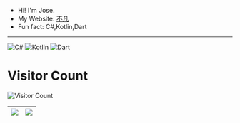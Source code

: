 - Hi! I'm Jose.
- My Website: [不凡](https://www.sondy.top/)
- Fun fact: C#,Kotlin,Dart

---

![C#](https://img.shields.io/badge/C%23-%239400D3) ![Kotlin](https://img.shields.io/badge/Kotlin-%23DCD0FF) ![Dart](https://img.shields.io/badge/Dart-%236495ED)


# Visitor Count
![Visitor Count](https://profile-counter.glitch.me/wleelw/count.svg)

|   <img src="https://github-readme-stats.vercel.app/api?username=wleelw&show_icons=true&hide_border=true&theme=chartreuse-dark" >   |   <img src="https://github-readme-stats.vercel.app/api?username=wleelw&show_icons=true&hide_border=true&theme=highcontrast" >   |
| ---- | ---- |
